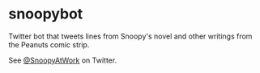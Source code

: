 # snoopybot
Twitter bot that tweets lines from Snoopy's novel and other writings from the Peanuts comic strip.

See [@SnoopyAtWork](https://twitter.com/SnoopyAtWork) on Twitter.
